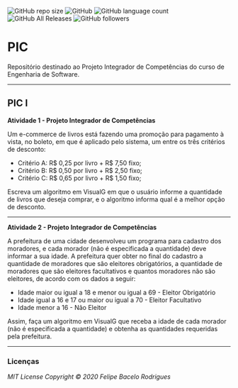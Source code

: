 ![GitHub repo size](https://img.shields.io/github/repo-size/felipebacelo/PIC?style=for-the-badge)
![GitHub](https://img.shields.io/github/license/felipebacelo/PIC?style=for-the-badge)
![GitHub language count](https://img.shields.io/github/languages/count/felipebacelo/PIC?style=for-the-badge)
![GitHub All Releases](https://img.shields.io/github/downloads/felipebacelo/PIC/total?style=for-the-badge)
![GitHub followers](https://img.shields.io/github/followers/felipebacelo?style=for-the-badge)

# PIC
Repositório destinado ao Projeto Integrador de Competências do curso de Engenharia de Software.
***

## PIC I

__Atividade 1 - Projeto Integrador de Competências__

Um e-commerce de livros está fazendo uma promoção para pagamento à vista, no boleto, em que é aplicado pelo sistema, um entre os três critérios de desconto:

* Critério A: R$ 0,25 por livro + R$ 7,50 fixo;
* Critério B: R$ 0,50 por livro + R$ 2,50 fixo;
* Critério C: R$ 0,65 por livro + R$ 1,50 fixo;

Escreva um algoritmo em VisualG em que o usuário informe a quantidade de livros que deseja comprar, e o algoritmo informa qual é a melhor opção de desconto.
***
__Atividade 2 - Projeto Integrador de Competências__

A prefeitura de uma cidade desenvolveu um programa para cadastro dos moradores, e cada morador (não é especificada a quantidade) deve informar a sua idade. A prefeitura quer obter no final do cadastro a quantidade de moradores que são eleitores obrigatórios, a quantidade de moradores que são eleitores facultativos e quantos moradores não são eleitores, de acordo com os dados a seguir:

* Idade maior ou igual a 18 e menor ou igual a 69 - Eleitor Obrigatório
* Idade igual a 16 e 17 ou maior ou igual a 70 - Eleitor Facultativo
* Idade menor a 16 - Não Eleitor

Assim, faça um algoritmo em VisualG que receba a idade de cada morador (não é especificada a quantidade) e obtenha as quantidades requeridas pela prefeitura.
***
### Licenças

_MIT License_
_Copyright   ©   2020 Felipe Bacelo Rodrigues_
